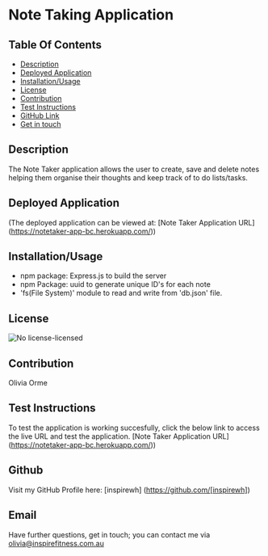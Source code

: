 
  
  # Note Taking Application
  
  ## Table Of Contents
  * [Description](#description)
  * [Deployed Application](#deployed)
  * [Installation/Usage](#usage)
  * [License](#license)
  * [Contribution](#contribution)
  * [Test Instructions](#test)
  * [GitHub Link](#github)
  * [Get in touch](#email)
  
  ## Description
  The Note Taker application allows the user to create, save and delete notes helping them organise their thoughts and keep track of to do lists/tasks.

  ## Deployed Application
  (The deployed application can be viewed at:
  [Note Taker Application URL] (https://notetaker-app-bc.herokuapp.com/))
 
  ## Installation/Usage
  * npm package: Express.js to build the server
  * npm Package: uuid to generate unique ID's for each note
  * 'fs(File System)' module to read and write from 'db.json' file.

  ## License
  ![No license-licensed](https://img.shields.io/badge/license-No%20license-green)

  ## Contribution
  Olivia Orme

  ## Test Instructions
  To test the application is working succesfully, click the below link to access the live URL and test the application.
  [Note Taker Application URL] (https://notetaker-app-bc.herokuapp.com/))
  
  ## Github
  Visit my GitHub Profile here: [inspirewh] (https://github.com/[inspirewh])

  ## Email
  Have further questions, get in touch; you can contact me via olivia@inspirefitness.com.au

  